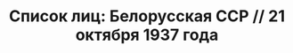 ---
title: 'Список лиц: Белорусская ССР // 21 октября 1937 года'
description: РГАСПИ, ф.17, оп.171, дело 412, лист 19
images:
- /disk/pictures/v04/17-171-412-019.jpg
- /disk/pictures/v04/17-171-412-020.jpg
- /disk/pictures/v04/17-171-412-021.jpg
- /disk/pictures/v04/17-171-412-022.jpg
---